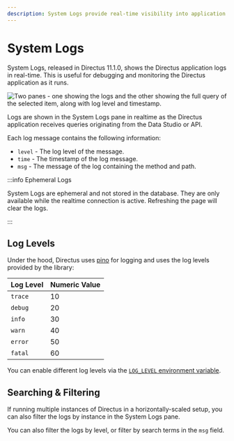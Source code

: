 ```yaml
---
description: System Logs provide real-time visibility into application logs, enabling monitoring and debugging of API requests.
---
```


# System Logs

System Logs, released in Directus 11.1.0, shows the Directus application logs in real-time. This is useful for debugging
and monitoring the Directus application as it runs.

![Two panes - one showing the logs and the other showing the full query of the selected item, along with log level and timestamp.](https://product-team.directus.app/assets/9f93fb8e-a433-41d7-898c-f7aa455c684a.png)

Logs are shown in the System Logs pane in realtime as the Directus application receives queries originating from the
Data Studio or API.

Each log message contains the following information:

- `level` - The log level of the message.
- `time` - The timestamp of the log message.
- `msg` - The message of the log containing the method and path.

:::info Ephemeral Logs

System Logs are ephemeral and not stored in the database. They are only available while the realtime connection is
active. Refreshing the page will clear the logs.

:::

## Log Levels

Under the hood, Directus uses [pino](https://github.com/pinojs/pino) for logging and uses the log levels provided by the
library:

| Log Level | Numeric Value |
| --------- | ------------- |
| `trace`   | 10            |
| `debug`   | 20            |
| `info`    | 30            |
| `warn`    | 40            |
| `error`   | 50            |
| `fatal`   | 60            |

You can enable different log levels via the
[`LOG_LEVEL` environment variable](/self-hosted/config-options.html#general).

## Searching & Filtering

If running multiple instances of Directus in a horizontally-scaled setup, you can also filter the logs by instance in
the System Logs pane.

You can also filter the logs by level, or filter by search terms in the `msg` field.
